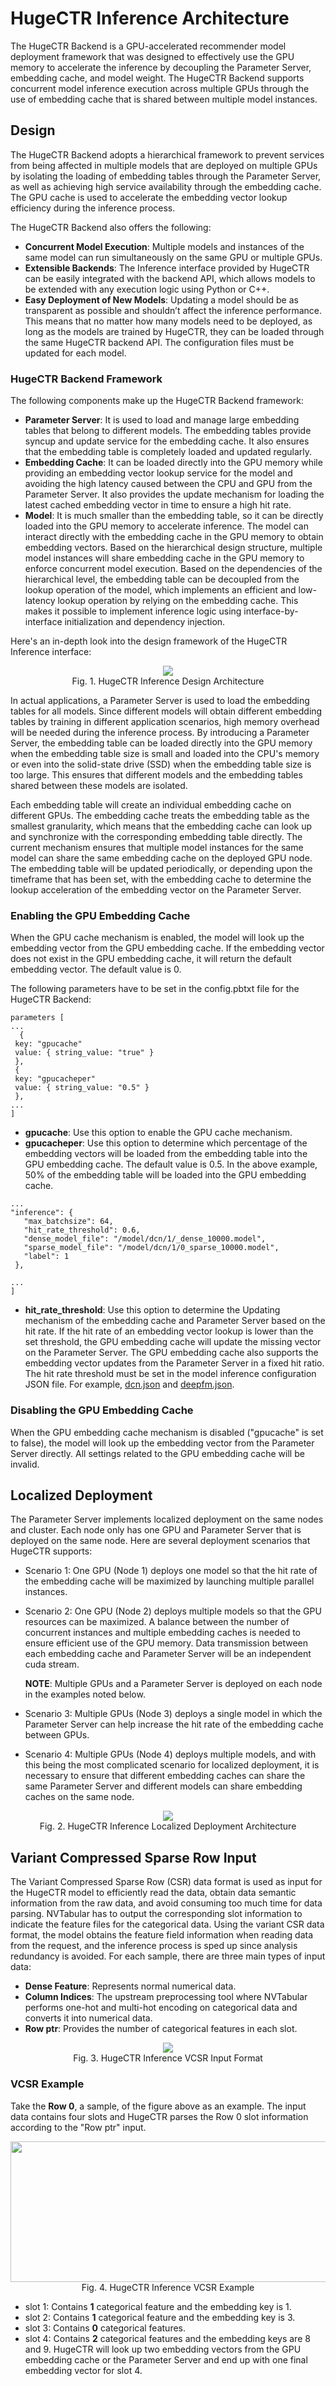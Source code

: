 HugeCTR Inference Architecture
==============================

The HugeCTR Backend is a GPU-accelerated recommender model deployment framework that was designed to effectively use the GPU memory to accelerate the inference by decoupling the Parameter Server, embedding cache, and model weight. The HugeCTR Backend supports concurrent model inference execution across multiple GPUs through the use of embedding cache that is shared between multiple model instances.
  
## Design
The HugeCTR Backend adopts a hierarchical framework to prevent services from being affected in multiple models that are deployed on multiple GPUs by isolating the loading of embedding tables through the Parameter Server, as well as achieving high service availability through the embedding cache. The GPU cache is used to accelerate the embedding vector lookup efficiency during the inference process. 

The HugeCTR Backend also offers the following:

* **Concurrent Model Execution**: Multiple models and instances of the same model can run simultaneously on the same GPU or multiple GPUs.
* **Extensible Backends**: The Inference interface provided by HugeCTR can be easily integrated with the backend API, which allows models to be extended with any execution logic using Python or C++.  
* **Easy Deployment of New Models**: Updating a model should be as transparent as possible and shouldn’t affect the inference performance. This means that no matter how many models need to be deployed, as long as the models are trained by HugeCTR, they can be loaded through the same HugeCTR backend API. The configuration files must be updated for each model.  

### HugeCTR Backend Framework
The following components make up the HugeCTR Backend framework:

* **Parameter Server**: It is used to load and manage large embedding tables that belong to different models. The embedding tables provide syncup and update service for the embedding cache. It also ensures that the embedding table is completely loaded and updated regularly.   
* **Embedding Cache**: It can be loaded directly into the GPU memory while providing an embedding vector lookup service for the model and avoiding the high latency caused between the CPU and GPU from the Parameter Server. It also provides the update mechanism for loading the latest cached embedding vector in time to ensure a high hit rate.  
* **Model**: It is much smaller than the embedding table, so it can be directly loaded into the GPU memory to accelerate inference. The model can interact directly with the embedding cache in the GPU memory to obtain embedding vectors. Based on the hierarchical design structure, multiple model instances will share embedding cache in the GPU memory to enforce concurrent model execution. Based on the dependencies of the hierarchical level, the embedding table can be decoupled from the lookup operation of the model, which implements an efficient and low-latency lookup operation by relying on the embedding cache. This makes it possible to implement inference logic using interface-by-interface initialization and dependency injection.  

Here's an in-depth look into the design framework of the HugeCTR Inference interface:

<div align=center><img src ="user_guide_src/HugeCTR_Inference_Interface_Design.png"/></div>
<div align=center>Fig. 1. HugeCTR Inference Design Architecture</div>  
  
In actual applications, a Parameter Server is used to load the embedding tables for all models. Since different models will obtain different embedding tables by training in different application scenarios, high memory overhead will be needed during the inference process. By introducing a Parameter Server, the embedding table can be loaded directly into the GPU memory when the embedding table size is small and loaded into the CPU's memory or even into the solid-state drive (SSD) when the embedding table size is too large. This ensures that  different models and the embedding tables shared between these models are isolated.  

Each embedding table will create an individual embedding cache on different GPUs. The embedding cache treats the embedding table as the smallest granularity, which means that the embedding cache can look up and synchronize with the corresponding embedding table directly. The current mechanism ensures that multiple model instances for the same model can share the same embedding cache on the deployed GPU node. The embedding table will be updated periodically, or depending upon the timeframe that has been set, with the embedding cache to determine the lookup acceleration of the embedding vector on the Parameter Server.

### Enabling the GPU Embedding Cache
When the GPU cache mechanism is enabled, the model will look up the embedding vector from the GPU embedding cache. If the embedding vector does not exist in the GPU embedding cache, it will return the default embedding vector. The default value is 0.  
 
The following parameters have to be set in the config.pbtxt file for the HugeCTR Backend:  

 ```json.
 parameters [
...
   {
  key: "gpucache"
  value: { string_value: "true" }
  },
  {
  key: "gpucacheper"
  value: { string_value: "0.5" }
  },
...
]
```

* **gpucache**: Use this option to enable the GPU cache mechanism.   
* **gpucacheper**: Use this option to determine which percentage of the embedding vectors will be loaded from the embedding table into the GPU embedding cache. The default value is 0.5. In the above example, 50% of the embedding table will be loaded into the GPU embedding cache.

 ```json.
 ...
"inference": {
    "max_batchsize": 64,
    "hit_rate_threshold": 0.6,
    "dense_model_file": "/model/dcn/1/_dense_10000.model",
    "sparse_model_file": "/model/dcn/1/0_sparse_10000.model",
    "label": 1
  },

...
]
```

* **hit_rate_threshold**: Use this option to determine the Updating mechanism of the embedding cache and Parameter Server based on the hit rate. If the hit rate of an embedding vector lookup is lower than the set threshold, the GPU embedding cache will update the missing vector on the Parameter Server. The GPU embedding cache also supports the embedding vector updates from the Parameter Server in a fixed hit ratio. The hit rate threshold must be set in the model inference configuration JSON file. For example, [dcn.json](https://gitlab-master.nvidia.com/dl/hugectr/hugectr_inference_backend/-/blob/main/samples/dcn/1/dcn.json) and [deepfm.json](https://gitlab-master.nvidia.com/dl/hugectr/hugectr_inference_backend/-/blob/main/samples/deepfm/1/deepfm.json). 

### Disabling the GPU Embedding Cache
When the GPU embedding cache mechanism is disabled ("gpucache" is set to false), the model will look up the embedding vector from the Parameter Server directly. All settings related to the GPU embedding cache will be invalid.  

## Localized Deployment
The Parameter Server implements localized deployment on the same nodes and cluster. Each node only has one GPU and Parameter Server that is deployed on the same node. Here are several deployment scenarios that HugeCTR supports:

* Scenario 1: One GPU (Node 1) deploys one model so that the hit rate of the embedding cache will be maximized by launching multiple parallel instances.
* Scenario 2: One GPU (Node 2) deploys multiple models so that the GPU resources can be maximized. A balance between the number of concurrent instances and multiple embedding caches is needed to ensure efficient use of the GPU memory. Data transmission between each embedding cache and Parameter Server will be an independent cuda stream.  

  **NOTE**: Multiple GPUs and a Parameter Server is deployed on each node in the examples noted below.
  
* Scenario 3: Multiple GPUs (Node 3) deploys a single model in which the Parameter Server can help increase the hit rate of the embedding cache between GPUs.
* Scenario 4: Multiple GPUs (Node 4) deploys multiple models, and with this being the most complicated scenario for localized deployment, it is necessary to ensure that different embedding caches can share the same Parameter Server and different models can share embedding caches on the same node.  

<div align=center><img src ="user_guide_src/HugeCTR_Inference_Localized_Deployment.png"/></div>
<div align=center>Fig. 2. HugeCTR Inference Localized Deployment Architecture</div>

## Variant Compressed Sparse Row Input 
The Variant Compressed Sparse Row (CSR) data format is used as input for the HugeCTR model to efficiently read the data, obtain data semantic information from the raw data, and avoid consuming too much time for data parsing. NVTabular has to output the corresponding slot information to indicate the feature files for the categorical data. Using the variant CSR data format, the model obtains the feature field information when reading data from the request, and the inference process is sped up since analysis redundancy is avoided. For each sample, there are three main types of input data: 
 
* **Dense Feature**: Represents normal numerical data.
* **Column Indices**: The upstream preprocessing tool where NVTabular performs one-hot and multi-hot encoding on categorical data and converts it into numerical data.  
* **Row ptr**: Provides the number of categorical features in each slot. 

<div align=center><img src ="user_guide_src/HugeCTR_Inference_Input_Format.png"/></div>
<div align=center>Fig. 3. HugeCTR Inference VCSR Input Format</div>

### VCSR Example
Take the **Row 0**, a sample, of the figure above as an example. The input data contains four slots and HugeCTR parses the Row 0 slot information according to the "Row ptr" input. 

<div align=center><img src ="user_guide_src/HugeCTR_Inference_VCSR_Example.png" width="562" height="225" /></div>
<div align=center>Fig. 4. HugeCTR Inference VCSR Example</div>

* slot 1: Contains **1** categorical feature and the embedding key is 1. 
* slot 2: Contains **1** categorical feature and the embedding key is 3.
* slot 3: Contains **0** categorical features.
* slot 4: Contains **2** categorical features and the embedding keys are 8 and 9. HugeCTR will look up two embedding vectors from the GPU embedding cache or the Parameter Server and end up with one final embedding vector for slot 4.
